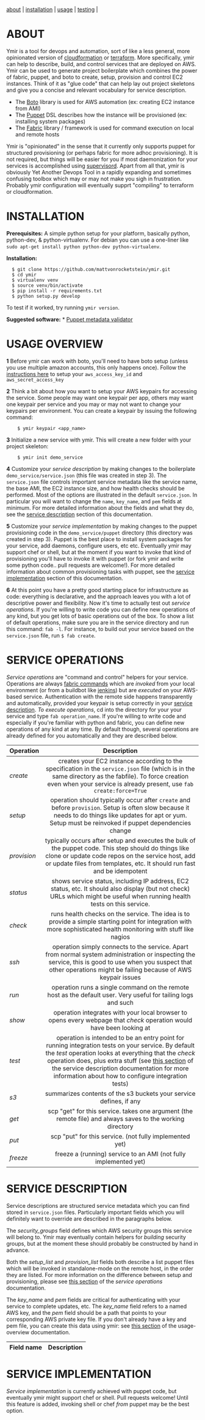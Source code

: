 [about](#about) | [installation](#installation) | [usage](#usage) | [testing](#testing) |


<a name="about">ABOUT</a>
=========================
Ymir is a tool for devops and automation, sort of like a less general, more opinionated version of [cloudformation](#) or [terraform](#).  More specifically, ymir can help to describe, build, and control services that are deployed on AWS.  Ymir can be used to generate project boilerplate which combines the power of fabric, puppet, and boto to create, setup, provision and control EC2 instances.  Think of it as "glue code" that can help lay out project skeletons and give you a concise and relevant vocabulary for service description.

  * The [Boto](http://boto.readthedocs.org/en/latest/) library is used for AWS automation (ex: creating EC2 instance from AMI)
  * The [Puppet](https://puppetlabs.com/puppet/what-is-puppet) DSL describes how the instance will be provisioned (ex: installing system packages)
  * The [Fabric](http://docs.fabfile.org/en/latest/tutorial.html) library / framework is used for command execution on local and remote hosts

Ymir is "opinionated" in the sense that it currently only supports puppet for structured provisioning (or perhaps fabric for more adhoc provisioning). It is not required, but things will be easier for you if most daemonization for your services is accomplished using [supervisord](#).  Apart from all that, ymir is obviously Yet Another Devops Tool in a rapidly expanding and sometimes confusing toolbox which may or may not make you sigh in frustration.  Probably ymir configuration will eventually supprt "compiling" to terraform or cloudformation.

<a name="installation">INSTALLATION</a>
=======================================

**Prerequisites:** A simple python setup for your platform, basically python, python-dev, & python-virtualenv.  For debian you can use a one-liner like `sudo apt-get install python python-dev python-virtualenv`.

**Installation:**

```shell
  $ git clone https://github.com/mattvonrocketstein/ymir.git
  $ cd ymir
  $ virtualenv venv
  $ source venv/bin/activate
  $ pip install -r requirements.txt
  $ python setup.py develop
```

To test if it worked, try running `ymir version`.

**Suggested software:**
    * [Puppet metadata validator](https://rubygems.org/gems/metadata-json-lint)

<a name="usage">USAGE OVERVIEW</a>
===================================

**1** Before ymir can work with boto, you'll need to have boto setup (unless you use multiple amazon accounts, this only happens once).  Follow the [instructions here](http://boto.readthedocs.org/en/latest/boto_config_tut.html) to setup your `aws_access_key_id` and `aws_secret_access_key`

**2** Think a bit about how you want to setup your AWS keypairs for accessing the service.  Some people may want one keypair per app, others may want one keypair per service and you may or may not want to change your keypairs per environment.  You can create a keypair by issuing the following command:

```shell
    $ ymir keypair <app_name>
```

**3** Initialize a new service with ymir.  This will create a new folder with your project skeleton:

```shell
    $ ymir init demo_service
```

**4** Customize your *service description* by making changes to the boilerplate `demo_service/service.json` (this file was created in step 3). The `service.json` file controls important service metadata like the service name, the base AMI, the EC2 instance size, and how health checks should be performed.  Most of the options are illustrated in the default `service.json`.  In particular you will want to change the `name`, `key_name`, and `pem` fields at minimum.  For more detailed information about the fields and what they do, see the [service description](#service-description) section of this documentation.

**5** Customize your *service implementation* by making changes to the puppet provisioning code in the `demo_service/puppet` directory (this directory was created in step 3).  Puppet is the best place to install system packages for your service, add daemons, configure users, etc etc.  Eventually ymir may support chef or shell, but at the moment if you want to invoke that kind of provisioning you'll have to invoke it with puppet (or fork ymir and write some python code.. pull requests are welcome!).  For more detailed information about common provisioning tasks with puppet, see the [service implementation](#service-implementation) section of this documentation.

**6**  At this point you have a pretty good starting place for infrastructure as code: everything is declarative, and the approach leaves you with a lot of descriptive power and flexibility.  Now it's time to actually test out *service operations*.  If you're willing to write code you can define new operations of any kind, but you get lots of basic operations out of the box.  To show a list of default operations, make sure you are in the service directory and run this command: `fab -l`.  For instance, to build out your service based on the `service.json` file, run `$ fab create`.

<a name="service-operations">SERVICE OPERATIONS</a>
=====================================================

*Service operations* are "command and control" helpers for your service.  Operations are always [fabric commands](http://docs.fabfile.org/en/latest/usage/fab.html) which are _invoked_ from your local environment (or from a buildbot like [jenkins](https://jenkins-ci.org/)) but are _executed_ on your AWS-based service.  Authentication with the remote side happens transparently and automatically, provided your keypair is setup correctly in your [service description](#service-description).   *To execute operations*, cd into the directory for your your service and type `fab operation_name`.  If you're willing to write code and especially if you're familiar with python and fabric, you can define new operations of any kind at any time.  By default though, several operations are already defined for you automatically and they are described below.

| Operation     | Description           |
| ------------- |:-------------:|
| *create*      | creates your EC2 instance according to the specification in the `service.json` file (which is in the same directory as the fabfile).  To force creation even when your service is already present, use `fab create:force=True` |
| *setup*       | operation should typically occur after `create` and before `provision`.  Setup is often slow because it needs to do things like updates for apt or yum.  Setup must be reinvoked if puppet dependencies change |
| *provision*   | typically occurs after setup and executes the bulk of the puppet code.  This step should do things like clone or update code repos on the service host, add or update files from templates, etc.  It should run fast and be idempotent |
| *status*      | shows service status, including IP address, EC2 status, etc.  It should also display (but not check) URLs which might be useful when running health tests on this service. |
| *check*       | runs health checks on the service.  The idea is to provide a simple starting point for integration with more sophisticated health monitoring with stuff like nagios |
| *ssh*         | operation simply connects to the service.  Apart from normal system administration or inspecting the service, this is good to use when you suspect that other operations might be failing because of AWS keypair issues |
| *run*         | operation runs a single command on the remote host as the default user.  Very useful for tailing logs and such |
| *show*        | operation integrates with your local browser to opens every webpage that *check* operation would have been looking at |
| *test*        | operation is intended to be an entry point for running integration tests on your service.  By default the *test* operation looks at everything that the *check* operation does, plus extra stuff (see [this section](#) of the service description documentation for more information about how to configure integration tests) |
| *s3*      | summarizes contents of the s3 buckets your service defines, if any |
| *get*      | scp "get" for this service.  takes one argument (the remote file) and always saves to the working directory |
| *put*      | scp "put" for this service.  (not fully implemented yet) |
| *freeze*      | freeze a (running) service to an AMI (not fully implemented yet) |




<a name="service-description">SERVICE DESCRIPTION</a>
=======================================================

Service descriptions are structured service metadata which you can find stored in `service.json` files.  Particularly important fields which you will definitely want to override are described in the paragraphs below.

The *security_groups* field defines which AWS security groups this service will belong to.  Ymir may eventually contain helpers for *building* security groups, but at the moment these should probably be constructed by hand in advance.

Both the *setup_list* and *provision_list* fields both describe a list puppet files which will be invoked in standalone-mode on the remote host, in the order they are listed.  For more information on the difference between setup and provisioning, please see [this section]() of the *service operations* documentation.

The *key_name* and *pem* fields are critical for authenticating with your service to complete updates, etc.  The *key_name* field refers to a named AWS key, and the *pem* field should be a path that points to your corresponding AWS private key file.  If you don't already have a key and pem file, you can create this data using ymir: see [this section](#) of the usage-overview documentation.


| Field name | Description |
-------------|-------------|

<a name="service-implementation">SERVICE IMPLEMENTATION</a>
============================================================

*Service implementation* is currently achieved with puppet code, but eventually ymir might support chef or shell.
  Pull requests welcome!  Until this feature is added, invoking shell or chef *from* puppet may be the best option.

